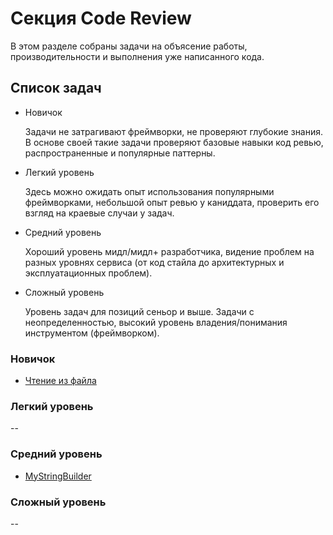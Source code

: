 # Секция Code Review

В этом разделе собраны задачи на объясение работы, производительности и выполнения уже написанного кода.

## Список задач

* Новичок

    Задачи не затрагивают фреймворки, не проверяют глубокие знания. В основе своей такие задачи проверяют базовые навыки код ревью, распространенные и популярные паттерны.

* Легкий уровень

    Здесь можно ожидать опыт использования популярными фреймворками, небольшой опыт ревью у каниддата, проверить его взгляд на краевые случаи у задач.

* Средний уровень

    Хороший уровень мидл/мидл+ разработчика, видение проблем на разных уровнях сервиса (от код стайла до архитектурных и эксплуатационных проблем).

* Сложный уровень

    Уровень задач для позиций сеньор и выше. Задачи с неопределенностью, высокий уровень владения/понимания инструментом (фреймворком).

### Новичок

* [Чтение из файла](./beginner/file_read_lines.md)

### Легкий уровень

--

### Средний уровень

* [MyStringBuilder](./medium/mystring_builder_perfomance.md)

### Сложный уровень

--
